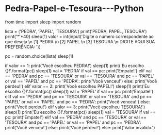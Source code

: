 # Pedra-Papel-e-Tesoura---Python

from time import sleep
import random

lista = ('PEDRA', 'PAPEL', 'TESOURA')
print('PEDRA, PAPEL, TESOURA')
print('*'*40)
sleep(1)
valor = int(input('Digite o número correspondente ao que deseja \n [1] PEDRA \n [2] PAPEL \n [3] TESOURA \n DIGITE AQUI SUA PREFERÊNCIA: '))

pc = random.choice(lista)
sleep(1)

if valor == 1:
    print('Você escolheu PEDRA!')
    sleep(1)
    print('Eu escolho {}!'.format(pc))
    sleep(1)
    val = 'PEDRA'
    if val == pc:
        print('Empate!')
    elif val == 'PEDRA' and pc == 'TESOURA' or val == 'TESOURA' and pc == 'PAPEL' or val == 'PAPEL' and pc == 'PEDRA':
        print('Você venceu!')
    else:
        print('Você perdeu!')
elif valor == 2:
    print('Você escolheu PAPEL!')
    sleep(1)
    print('Eu escolho {}!'.format(pc))
    sleep(1)
    val = 'PAPEL'
    if val == pc:
        print('Empate!')
    elif val == 'PEDRA' and pc == 'TESOURA' or val == 'TESOURA' and pc == 'PAPEL' or val == 'PAPEL' and pc == 'PEDRA':
        print('Você venceu!')
    else:
        print('Você perdeu!')
elif valor == 3:
    print('Você escolheu TESOURA!')
    sleep(1)
    print('Eu escolho {}!'.format(pc))
    sleep(1)
    val = 'TESOURA'
    if val == pc:
        print('Empate!')
    elif val == 'PEDRA' and pc == 'TESOURA' or val == 'TESOURA' and pc == 'PAPEL' or val == 'PAPEL' and pc == 'PEDRA':
        print('Você venceu!')
    else:
        print('Você perdeu!')
else:
    print('Valor inválido.')
